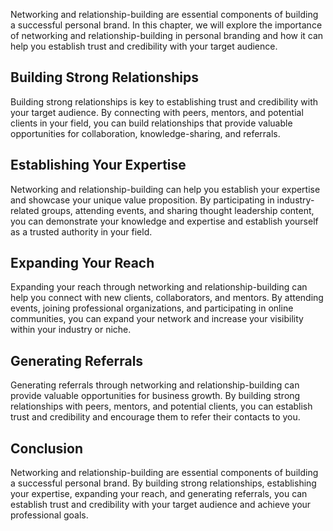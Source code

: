 
Networking and relationship-building are essential components of building a successful personal brand. In this chapter, we will explore the importance of networking and relationship-building in personal branding and how it can help you establish trust and credibility with your target audience.

Building Strong Relationships
-----------------------------

Building strong relationships is key to establishing trust and credibility with your target audience. By connecting with peers, mentors, and potential clients in your field, you can build relationships that provide valuable opportunities for collaboration, knowledge-sharing, and referrals.

Establishing Your Expertise
---------------------------

Networking and relationship-building can help you establish your expertise and showcase your unique value proposition. By participating in industry-related groups, attending events, and sharing thought leadership content, you can demonstrate your knowledge and expertise and establish yourself as a trusted authority in your field.

Expanding Your Reach
--------------------

Expanding your reach through networking and relationship-building can help you connect with new clients, collaborators, and mentors. By attending events, joining professional organizations, and participating in online communities, you can expand your network and increase your visibility within your industry or niche.

Generating Referrals
--------------------

Generating referrals through networking and relationship-building can provide valuable opportunities for business growth. By building strong relationships with peers, mentors, and potential clients, you can establish trust and credibility and encourage them to refer their contacts to you.

Conclusion
----------

Networking and relationship-building are essential components of building a successful personal brand. By building strong relationships, establishing your expertise, expanding your reach, and generating referrals, you can establish trust and credibility with your target audience and achieve your professional goals.

